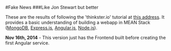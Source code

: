 #Fake News
###Like Jon Stewart but better

These are the results of following the 'thinkster.io' tutorial at [this address](https://thinkster.io/angulartutorial/mean-stack-tutorial/ "Thinkster.io"). It provides a basic understanding of building a webapp in MEAN Stack ([MongoDB](http://www.mongodb.org/), [Express.js](http://expressjs.com/), [Angular.js](https://angularjs.org/), [Node.js](http://nodejs.org/)).

**Nov 16th, 2014** - This version just has the Frontend built before creating the first Angular service. 
